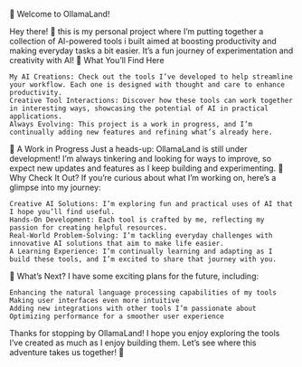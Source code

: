 🚀 Welcome to OllamaLand!

Hey there! 👋 this is my personal project where I’m putting together a collection of AI-powered tools i built aimed at boosting productivity and making everyday tasks a bit easier. It’s a fun journey of experimentation and creativity with AI!
🌟 What You’ll Find Here

    My AI Creations: Check out the tools I’ve developed to help streamline your workflow. Each one is designed with thought and care to enhance productivity.
    Creative Tool Interactions: Discover how these tools can work together in interesting ways, showcasing the potential of AI in practical applications.
    Always Evolving: This project is a work in progress, and I’m continually adding new features and refining what’s already here.

🚧 A Work in Progress
Just a heads-up: OllamaLand is still under development! I’m always tinkering and looking for ways to improve, so expect new updates and features as I keep building and experimenting.
👀 Why Check It Out?
If you’re curious about what I’m working on, here’s a glimpse into my journey:

    Creative AI Solutions: I’m exploring fun and practical uses of AI that I hope you’ll find useful.
    Hands-On Development: Each tool is crafted by me, reflecting my passion for creating helpful resources.
    Real-World Problem-Solving: I’m tackling everyday challenges with innovative AI solutions that aim to make life easier.
    A Learning Experience: I’m continually learning and adapting as I build these tools, and I’m excited to share that journey with you.

🔮 What’s Next?
I have some exciting plans for the future, including:

    Enhancing the natural language processing capabilities of my tools
    Making user interfaces even more intuitive
    Adding new integrations with other tools I’m passionate about
    Optimizing performance for a smoother user experience

Thanks for stopping by OllamaLand! I hope you enjoy exploring the tools I’ve created as much as I enjoy building them. Let’s see where this adventure takes us together! 🚀
